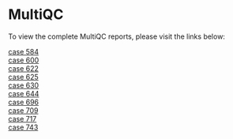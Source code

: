# MultiQC

To view the complete MultiQC reports, please visit the links below: 

[case 584](https://elenalippolis9.github.io/genomics2024/MultiQC_reports/multiqc_report_case584.html) <br>
[case 600](https://elenalippolis9.github.io/genomics2024/MultiQC_reports/multiqc_report_case600.html) <br>
[case 622](https://elenalippolis9.github.io/genomics2024/MultiQC_reports/multiqc_report_case622.html) <br>
[case 625](https://elenalippolis9.github.io/genomics2024/MultiQC_reports/multiqc_report_case625.html) <br>
[case 630](https://elenalippolis9.github.io/genomics2024/MultiQC_reports/multiqc_report_case630.html) <br>
[case 644](https://elenalippolis9.github.io/genomics2024/MultiQC_reports/multiqc_report_case644.html) <br>
[case 696](https://elenalippolis9.github.io/genomics2024/MultiQC_reports/multiqc_report_case696.html) <br>
[case 709](https://elenalippolis9.github.io/genomics2024/MultiQC_reports/multiqc_report_case709.html) <br>
[case 717](https://elenalippolis9.github.io/genomics2024/MultiQC_reports/multiqc_report_case717.html) <br>
[case 743](https://elenalippolis9.github.io/genomics2024/MultiQC_reports/multiqc_report_case743.html) <br>